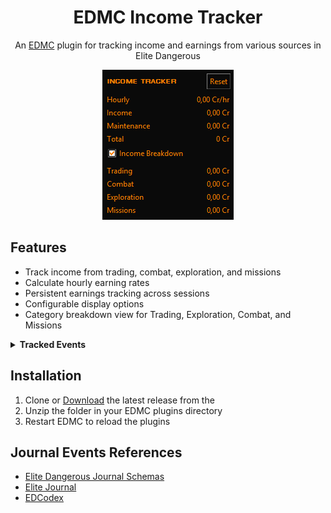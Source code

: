 <div align="center">
	<h1 align="center">EDMC Income Tracker</h1>
	<p align="center">An <a href="https://github.com/EDCD/EDMarketConnector">EDMC</a> plugin for tracking income and earnings from various sources in Elite Dangerous</p>
	<img src=".github/splash.png" />
</div>

## Features

- Track income from trading, combat, exploration, and missions
- Calculate hourly earning rates
- Persistent earnings tracking across sessions
- Configurable display options
- Category breakdown view for Trading, Exploration, Combat, and Missions

<details>
<summary><b>Tracked Events</b></summary>
<br />
<b>Trading:</b>
<pre>MarketSell, MarketBuy, BuyTradeData, SellMicroResources</pre>
<b>Combat:</b>
<pre>RedeemVoucher, FactionKillBond, PayBounties, PayFines</pre>
<b>Exploration:</b>
<pre>SellExplorationData, MultiSellExplorationData, BuyExplorationData</pre>
<b>Missions:</b>
<pre>MissionCompleted, MissionFailed, MissionAbandoned, CommunityGoalReward</pre>
<b>Maintenance:</b>
<pre>RefuelAll, RefuelPartial, Repair, RepairAll, BuyAmmo, BuyDrones, SellDrones, RestockVehicle, Resurrect</pre>
</details>

## Installation

1. Clone or [Download](https://github.com/excalith/edmc-income-tracker/releases) the latest release from the
2. Unzip the folder in your EDMC plugins directory
3. Restart EDMC to reload the plugins

## Journal Events References
- [Elite Dangerous Journal Schemas](https://jixxed.github.io/ed-journal-schemas)
- [Elite Journal](https://elite-journal.readthedocs.io)
- [EDCodex](https://edcodex.info/?m=doc)
